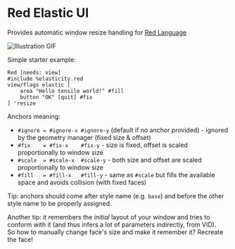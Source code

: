 # Red Elastic UI

Provides automatic window resize handling for [Red Language](https://www.red-lang.org/)

![Illustration GIF](https://i.gyazo.com/51e60f50da56e5fae5db47ac8a025ffa.gif)

Simple starter example:
```
Red [needs: view]
#include %elasticity.red
view/flags elastic [
	area "Hello tensile world!" #fill
	button "OK" [quit] #fix
] 'resize
```

Anchors meaning:
- `#ignore = #ignore-x #ignore-y` (default if no anchor provided) - ignored by the geometry manager (fixed size & offset)
- `#fix    = #fix-x    #fix-y` - size is fixed, offset is scaled proportionally to window size 
- `#scale  = #scale-x  #scale-y` - both size and offset are scaled proportionally to window size 
- `#fill   = #fill-x   #fill-y` - same as `#scale` but fills the available space and avoids collision (with fixed faces)

Tip: anchors should come after style name (e.g. `base`) and before the other style name to be properly assigned.

Another tip: it remembers the *initial* layout of your window and tries to conform with it (and thus infers a lot of parameters indirectly, from VID).<br>
So how to manually change face's size and make it remember it? Recreate the face!
